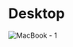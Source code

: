 # Desktop

![MacBook - 1](https://user-images.githubusercontent.com/73085812/108402292-156b8f80-71fc-11eb-9396-564875c13030.png)
